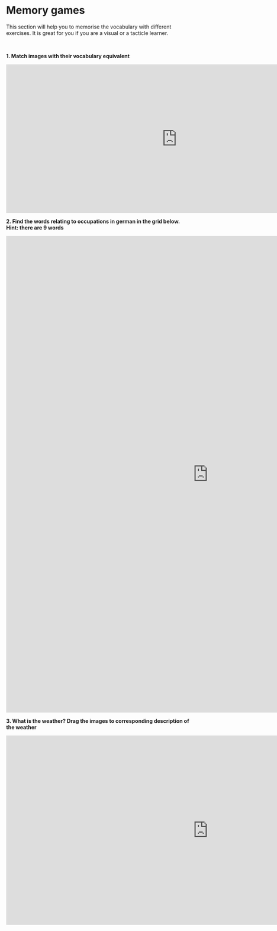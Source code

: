 
<h1>Memory games</h1>
<p>This section will help you to memorise the vocabulary with different exercises. It is great for you if you are a visual or a tacticle learner.</p>
<br>
<p><b>1. Match images with their vocabulary equivalent</b></p>

<iframe src="https://h5p.org/h5p/embed/1060386" width="922" height="401" frameborder="0" allowfullscreen="allowfullscreen" allow="geolocation *; microphone *; camera *; midi *; encrypted-media *"></iframe><script src="https://h5p.org/sites/all/modules/h5p/library/js/h5p-resizer.js" charset="UTF-8"></script>

<br>

<p><b>2. Find the words relating to occupations in german in the grid below. Hint: there are 9 words</b></p>

<iframe src="https://h5p.org/h5p/embed/1072166" width="1090" height="1286" frameborder="0" allowfullscreen="allowfullscreen" allow="geolocation *; microphone *; camera *; midi *; encrypted-media *"></iframe><script src="https://h5p.org/sites/all/modules/h5p/library/js/h5p-resizer.js" charset="UTF-8"></script>

<br>

<p><b>3. What is the weather? Drag the images to corresponding description of the weather</b></p>

<iframe src="https://h5p.org/h5p/embed/1072183" width="1090" height="511" frameborder="0" allowfullscreen="allowfullscreen" allow="geolocation *; microphone *; camera *; midi *; encrypted-media *"></iframe><script src="https://h5p.org/sites/all/modules/h5p/library/js/h5p-resizer.js" charset="UTF-8"></script>
